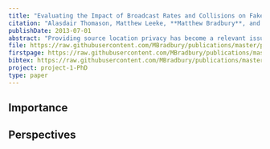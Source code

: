 ```yaml
---
title: "Evaluating the Impact of Broadcast Rates and Collisions on Fake Source Protocols for Source Location Privacy"
citation: "Alasdair Thomason, Matthew Leeke, **Matthew Bradbury**, and Arshad Jhumka. Evaluating the Impact of Broadcast Rates and Collisions on Fake Source Protocols for Source Location Privacy. In *12th IEEE International Conference on Trust, Security and Privacy in Computing and Communications (TrustCom)*, 667–674. July 2013. [doi:10.1109/TrustCom.2013.81](https://doi.org/10.1109/TrustCom.2013.81)."
publishDate: 2013-07-01
abstract: "Providing source location privacy has become a relevant issue for protocols used in the context of wireless sensor networks. In particular, where an asset is monitored using a wireless sensor network it is often the case that the location of the asset being monitored should be concealed from those eavesdropping on the network. The use of fake sources represents an approach to addressing the source location privacy problem. This paper explores practical factors for the configuration and application of fake source protocols, with a focus on the interplay between the broadcast rates of sensor nodes, message collisions and achieved privacy. Combined with existing work in energy efficient fake source protocols, these contributions evidence the existence of an effective range of broadcast rates for fake source protocols."
file: https://raw.githubusercontent.com/MBradbury/publications/master/papers/TrustCom2013.pdf
firstpage: https://raw.githubusercontent.com/MBradbury/publications/master/firstpages/TrustCom2013.svg
bibtex: https://raw.githubusercontent.com/MBradbury/publications/master/bibtex/Thomason_2013_EvaluatingImpactBroadcast.bib
project: project-1-PhD
type: paper
---
```


<!-- readmore -->

## Importance

## Perspectives


